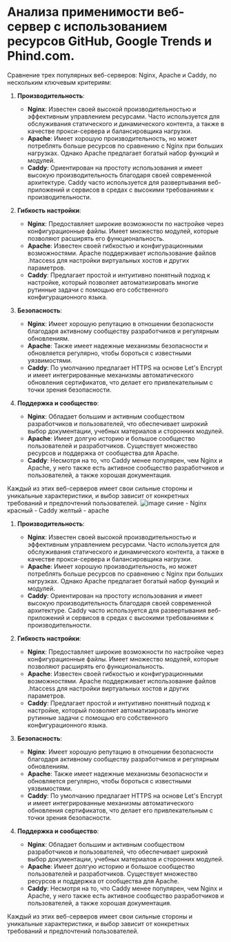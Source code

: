 <h1>Анализа применимости веб-сервер с использованием ресурсов GitHub, Google Trends и Phind.com.</h1>
Cравнение трех популярных веб-серверов: Nginx, Apache и Caddy, по нескольким ключевым критериям:

1. **Производительность**:
   - **Nginx**: Известен своей высокой производительностью и эффективным управлением ресурсами. Часто используется для обслуживания статического и динамического контента, а также в качестве прокси-сервера и балансировщика нагрузки.
   - **Apache**: Имеет хорошую производительность, но может потреблять больше ресурсов по сравнению с Nginx при больших нагрузках. Однако Apache предлагает богатый набор функций и модулей.
   - **Caddy**: Ориентирован на простоту использования и имеет высокую производительность благодаря своей современной архитектуре. Caddy часто используется для развертывания веб-приложений и сервисов в средах с высокими требованиями к производительности.

2. **Гибкость настройки**:
   - **Nginx**: Предоставляет широкие возможности по настройке через конфигурационные файлы. Имеет множество модулей, которые позволяют расширять его функциональность.
   - **Apache**: Известен своей гибкостью и конфигурационными возможностями. Apache поддерживает использование файлов .htaccess для настройки виртуальных хостов и других параметров.
   - **Caddy**: Предлагает простой и интуитивно понятный подход к настройке, который позволяет автоматизировать многие рутинные задачи с помощью его собственного конфигурационного языка.

3. **Безопасность**:
   - **Nginx**: Имеет хорошую репутацию в отношении безопасности благодаря активному сообществу разработчиков и регулярным обновлениям.
   - **Apache**: Также имеет надежные механизмы безопасности и обновляется регулярно, чтобы бороться с известными уязвимостями.
   - **Caddy**: По умолчанию предлагает HTTPS на основе Let's Encrypt и имеет интегрированные механизмы автоматического обновления сертификатов, что делает его привлекательным с точки зрения безопасности.

4. **Поддержка и сообщество**:
   - **Nginx**: Обладает большим и активным сообществом разработчиков и пользователей, что обеспечивает широкий выбор документации, учебных материалов и сторонних модулей.
   - **Apache**: Имеет долгую историю и большое сообщество пользователей и разработчиков. Существует множество ресурсов и поддержка от сообщества для Apache.
   - **Caddy**: Несмотря на то, что Caddy менее популярен, чем Nginx и Apache, у него также есть активное сообщество разработчиков и пользователей, а также хорошая документация.

Каждый из этих веб-серверов имеет свои сильные стороны и уникальные характеристики, и выбор зависит от конкретных требований и предпочтений пользователей.
![image](https://github.com/nubycat/HW/assets/76999458/b0896dbe-3b13-4736-9591-576081c62d96)
синие - Nginx
красный - Caddy
желтый - apache

1. **Производительность**:
   - **Nginx**: Известен своей высокой производительностью и эффективным управлением ресурсами. Часто используется для обслуживания статического и динамического контента, а также в качестве прокси-сервера и балансировщика нагрузки.
   - **Apache**: Имеет хорошую производительность, но может потреблять больше ресурсов по сравнению с Nginx при больших нагрузках. Однако Apache предлагает богатый набор функций и модулей.
   - **Caddy**: Ориентирован на простоту использования и имеет высокую производительность благодаря своей современной архитектуре. Caddy часто используется для развертывания веб-приложений и сервисов в средах с высокими требованиями к производительности.

2. **Гибкость настройки**:
   - **Nginx**: Предоставляет широкие возможности по настройке через конфигурационные файлы. Имеет множество модулей, которые позволяют расширять его функциональность.
   - **Apache**: Известен своей гибкостью и конфигурационными возможностями. Apache поддерживает использование файлов .htaccess для настройки виртуальных хостов и других параметров.
   - **Caddy**: Предлагает простой и интуитивно понятный подход к настройке, который позволяет автоматизировать многие рутинные задачи с помощью его собственного конфигурационного языка.

3. **Безопасность**:
   - **Nginx**: Имеет хорошую репутацию в отношении безопасности благодаря активному сообществу разработчиков и регулярным обновлениям.
   - **Apache**: Также имеет надежные механизмы безопасности и обновляется регулярно, чтобы бороться с известными уязвимостями.
   - **Caddy**: По умолчанию предлагает HTTPS на основе Let's Encrypt и имеет интегрированные механизмы автоматического обновления сертификатов, что делает его привлекательным с точки зрения безопасности.

4. **Поддержка и сообщество**:
   - **Nginx**: Обладает большим и активным сообществом разработчиков и пользователей, что обеспечивает широкий выбор документации, учебных материалов и сторонних модулей.
   - **Apache**: Имеет долгую историю и большое сообщество пользователей и разработчиков. Существует множество ресурсов и поддержка от сообщества для Apache.
   - **Caddy**: Несмотря на то, что Caddy менее популярен, чем Nginx и Apache, у него также есть активное сообщество разработчиков и пользователей, а также хорошая документация.

Каждый из этих веб-серверов имеет свои сильные стороны и уникальные характеристики, и выбор зависит от конкретных требований и предпочтений пользователей.
